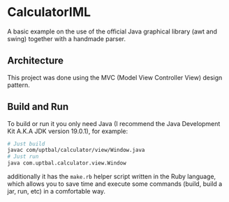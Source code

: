 # CalculatorIML

A basic example on the use of the official Java graphical library (awt and swing) together with a handmade parser.

## Architecture
This project was done using the MVC (Model View Controller View) design pattern.

## Build and Run

To build or run it you only need Java (I recommend the Java Development Kit A.K.A JDK version 19.0.1), for example:

```bash
# Just build
javac com/uptbal/calculator/view/Window.java
# Just run
java com.uptbal.calculator.view.Window
```

additionally it has the `make.rb` helper script written in the Ruby language, which allows you to save time and execute some commands (build, build a jar, run, etc) in a comfortable way.